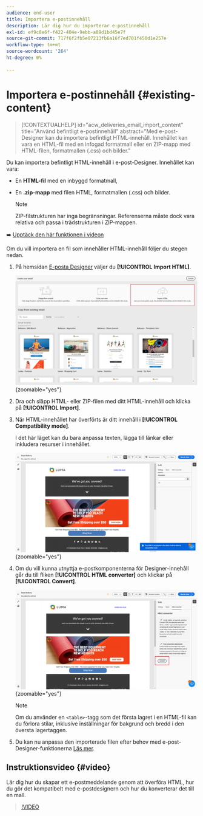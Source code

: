 ```yaml
---
audience: end-user
title: Importera e-postinnehåll
description: Lär dig hur du importerar e-postinnehåll
exl-id: ef9c8e6f-f422-404e-9ebb-a89d1bd45e7f
source-git-commit: 717f6f2fb5e07213fb6a16f7ed701f450d1e257e
workflow-type: tm+mt
source-wordcount: '264'
ht-degree: 0%

---
```


# Importera e-postinnehåll {#existing-content}

>[!CONTEXTUALHELP]
>id="acw_deliveries_email_import_content"
>title="Använd befintligt e-postinnehåll"
>abstract="Med e-post-Designer kan du importera befintligt HTML-innehåll. Innehållet kan vara en HTML-fil med en infogad formatmall eller en ZIP-mapp med HTML-filen, formatmallen (.css) och bilder."

Du kan importera befintligt HTML-innehåll i e-post-Designer. Innehållet kan vara:

* En **HTML-fil** med en inbyggd formatmall,
* En **.zip-mapp** med filen HTML, formatmallen (.css) och bilder.

  >[!NOTE]
  >
  >ZIP-filstrukturen har inga begränsningar. Referenserna måste dock vara relativa och passa i trädstrukturen i ZIP-mappen.

➡️ [Upptäck den här funktionen i videon](#video)

Om du vill importera en fil som innehåller HTML-innehåll följer du stegen nedan.

1. På hemsidan [E-posta Designer](get-started-email-designer.md) väljer du **[!UICONTROL Import HTML]**.

   ![](assets/html-import.png){zoomable="yes"}

1. Dra och släpp HTML- eller ZIP-filen med ditt HTML-innehåll och klicka på **[!UICONTROL Import]**.

1. När HTML-innehållet har överförts är ditt innehåll i **[!UICONTROL Compatibility mode]**.

   I det här läget kan du bara anpassa texten, lägga till länkar eller inkludera resurser i innehållet.

   ![](assets/html-imported.png){zoomable="yes"}

1. Om du vill kunna utnyttja e-postkomponenterna för Designer-innehåll går du till fliken **[!UICONTROL HTML converter]** och klickar på **[!UICONTROL Convert]**.

   ![](assets/html-imported-2.png){zoomable="yes"}

   >[!NOTE]
   >
   > Om du använder en `<table>`-tagg som det första lagret i en HTML-fil kan du förlora stilar, inklusive inställningar för bakgrund och bredd i den översta lagertaggen.

1. Du kan nu anpassa den importerade filen efter behov med e-post-Designer-funktionerna [Läs mer](content-components.md).

## Instruktionsvideo {#video}

Lär dig hur du skapar ett e-postmeddelande genom att överföra HTML, hur du gör det kompatibelt med e-postdesignern och hur du konverterar det till en mall.

>[!VIDEO](https://video.tv.adobe.com/v/3427633/?quality=12)
